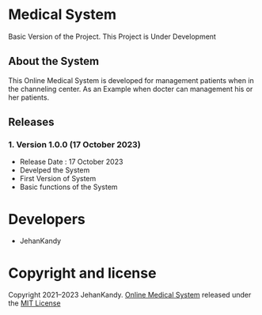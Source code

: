 # Medical System

Basic Version of the Project. This Project is Under Development

## About the System

This Online Medical System is developed for management patients when in the channeling center. As an Example when docter can management his or her patients.

## Releases

### 1. Version 1.0.0 (17 October 2023)
- Release Date : 17 October 2023
- Develped the System
- First Version of System
- Basic functions of the System

# Developers

- JehanKandy


# Copyright and license

Copyright 2021–2023 JehanKandy. [Online Medical System](https://github.com/BackendExpert/medical-system) released under the [MIT License](https://github.com/BackendExpert/medical-system/blob/master/LICENSE)